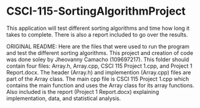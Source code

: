 # CSCI-115-SortingAlgorithmProject
This application will test different sorting algorithms and time how long it takes to complete. There is also a report included to go over the results.

ORIGINAL README:
Here are the files that were used to run the program and test the different sorting algorithms.
This project and creation of code was done soley by Jheovanny Camacho (109697217).
This folder should contain four files:
Array.h, Array.cpp, CSCI 115 Project 1.cpp, and Project 1 Report.docx.
The header (Array.h) and implemention (Array.cpp) files are part of the Array class.
The main cpp file is CSCI 115 Project 1.cpp which contains the main function and uses the Array class for its array functions.
Also included is the report (Project 1 Report.docx) explaining implementation, data, and statistical analysis.
